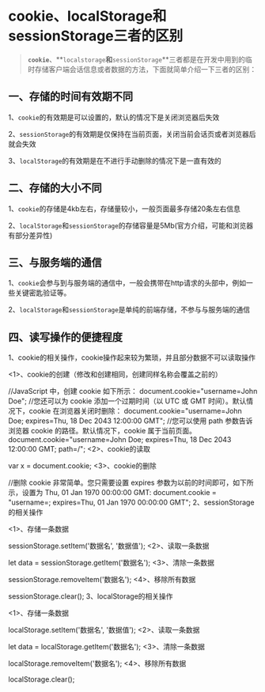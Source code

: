 # cookie、localStorage和sessionStorage三者的区别

> **`cookie`**、**`localstorage`**和**`sessionStorage`**三者都是在开发中用到的临时存储客户端会话信息或者数据的方法，下面就简单介绍一下三者的区别：

## 一、存储的时间有效期不同

1、`cookie`的有效期是可以设置的，默认的情况下是关闭浏览器后失效

2、`sessionStorage`的有效期是仅保持在当前页面，关闭当前会话页或者浏览器后就会失效

3、`localStorage`的有效期是在不进行手动删除的情况下是一直有效的

## 二、存储的大小不同

1、`cookie`的存储是4kb左右，存储量较小，一般页面最多存储20条左右信息

2、`localStorage`和`sessionStorage`的存储容量是5Mb(官方介绍，可能和浏览器有部分差异性)

## 三、与服务端的通信

1、`cookie`会参与到与服务端的通信中，一般会携带在http请求的头部中，例如一些关键密匙验证等。

2、`localStorage`和`sessionStorage`是单纯的前端存储，不参与与服务端的通信

## 四、读写操作的便捷程度

1、cookie的相关操作，cookie操作起来较为繁琐，并且部分数据不可以读取操作

<1>、cookie的创建（修改和创建相同，创建同样名称会覆盖之前的）

//JavaScript 中，创建 cookie 如下所示：
document.cookie="username=John Doe";
//您还可以为 cookie 添加一个过期时间（以 UTC 或 GMT 时间）。默认情况下，cookie 在浏览器关闭时删除：
document.cookie="username=John Doe; expires=Thu, 18 Dec 2043 12:00:00 GMT";
//您可以使用 path 参数告诉浏览器 cookie 的路径。默认情况下，cookie 属于当前页面。
document.cookie="username=John Doe; expires=Thu, 18 Dec 2043 12:00:00 GMT; path=/";
<2>、cookie的读取

var x = document.cookie;
<3>、cookie的删除

//删除 cookie 非常简单。您只需要设置 expires 参数为以前的时间即可，如下所示，设置为 Thu, 01 Jan 1970 00:00:00 GMT:
document.cookie = "username=; expires=Thu, 01 Jan 1970 00:00:00 GMT";
2、sessionStorage的相关操作

<1>、存储一条数据

sessionStorage.setItem('数据名', '数据值');
<2>、读取一条数据

let data = sessionStorage.getItem('数据名');
<3>、清除一条数据

sessionStorage.removeItem('数据名');
<4>、移除所有数据

sessionStorage.clear();
3、localStorage的相关操作

<1>、存储一条数据

localStorage.setItem('数据名', '数据值');
<2>、读取一条数据

let data = localStorage.getItem('数据名');
<3>、清除一条数据

localStorage.removeItem('数据名');
<4>、移除所有数据

localStorage.clear();

